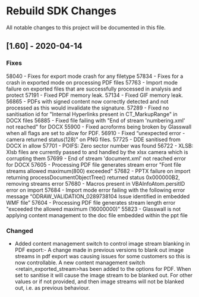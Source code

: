 # Rebuild SDK Changes

All notable changes to this project will be documented in this file.

## [1.60] - 2020-04-14
### Fixes

58040 - Fixes for export mode crash for any filetype
57834 - Fixes for a crash in exported mode on processing PDF files
57763 - Import mode failure on exported files that are successfully processed in analysis and protect
57191 - Fixed PDF memory leak. 
57134 - Fixed GIF memory leak.
56865 - PDFs with signed content now correctly detected and not processed as this would invalidate the signature.
57289 - Fixed no sanitisation id for "Internal Hyperlinks present in CT_MarkupRange" in DOCX files
56885 - Fixed file failing with "End of stream 'numbering.xml' not reached" for DOCX
55900 - Fixed acroforms being broken by Glasswall when all flags are set to allow  for PDF.
56910 - Fixed “unexpected error - camera returned status(128)” on PNG files.
57725 - DDE sanitised from DOCX in allow
57701 - POIFS: Zero sector number was found
56722 - XLSB: Xlsb files are currently passed to and handled by the xlsx camera which is corrupting them
57699 - End of stream 'document.xml' not reached error for DOCX
57605 - Processing PDF file generates stream error "Font file streams allowed maximum(800) exceeded"
57682 - PPTX failure on import returning processDocumentObjectTree() returned status 0x000000B2, removing streams error
57680 - Macros present in VBAInfoAtom.persitID error on import
57684 - Import mode error failing with the following error message “ODRAW_VALIDATION_0289738104 Issue identified in embedded WMF file”
57604 - Processing PDF file generates stream length error "exceeded the allowed maximum (16000000)"
55823 - Glasswall is not applying content management to the doc file embedded within the ppt file

### Changed

- Added content management switch to control image stream blanking in PDF export:-
  A change made in previous versions to blank out image streams in pdf export was causing issues for some customers so this is now controllable. A new content management switch <retain_exported_stream>has been added to the options for PDF. When set to sanitise it will cause the image stream to be blanked out. For other values or if not provided, and then image streams will not be blanked out, i.e. as previous behaviour.

